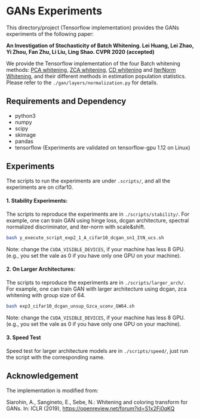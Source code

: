 # GANs Experiments
This directory/project (Tensorflow implementation) provides the GANs experiments of the following paper:

**An Investigation of Stochasticity of Batch Whitening. Lei Huang, Lei Zhao, Yi Zhou, Fan Zhu, Li Liu, Ling Shao. CVPR 2020 (accepted)** 


We provide the Tensorflow implementation of the four Batch whitening methods: 
[PCA whitening](https://github.com/princeton-vl/DecorrelatedBN), 
[ZCA whitening](https://github.com/princeton-vl/DecorrelatedBN), 
[CD whitening](https://github.com/AliaksandrSiarohin/wc-gan) 
and [IterNorm Whitening](https://github.com/huangleiBuaa/IterNorm), 
and their different methods in estimation population statistics. 
Please refer to the `./gan/layers/normalization.py` for details. 


## Requirements and Dependency
* python3
* numpy
* scipy
* skimage
* pandas
* tensorflow (Experiments are validated on tensorflow-gpu 1.12 on Linux)

## Experiments
 The scripts to run the experiments are under `.scripts/`, and all the experiments are on cifar10.
 #### 1.  Stability Experiments:
 The scripts to reproduce the experiments are in `./scripts/stability/`. 
 For example, one can train GAN using hinge loss, 
 dcgan architecture, 
 spectral normalized discriminator, 
 and iter-norm with scale&shift. 
 ```Bash
bash y_execute_script_exp2_1_A_cifar10_dcgan_sn1_ItN_ucs.sh
 ```
 
 Note:  change the `CUDA_VISIBLE_DEVICES`, if your machine has less 8 GPU. (e.g., you set the vale as 0 if you have only one GPU on your machine).

 #### 2.  On Larger Architectures:
   The scripts to reproduce the experiments are in `./scripts/larger_arch/`.
   For example, one can train GAN with larger architecture using 
    dcgan, 
    zca whitening with group size of 64. 
 ```Bash
bash exp3_cifar10_dcgan_unsup_Gzca_uconv_GW64.sh
 ```
 
 Note:  change the `CUDA_VISIBLE_DEVICES`, if your machine has less 8 GPU. (e.g., you set the vale as 0 if you have only one GPU on your machine).

 #### 3.  Speed Test
   Speed test for larger architecture models are in `./scripts/speed/`,
   just run the script with the corresponding name.



## Acknowledgement
The implementation is modified from:

Siarohin, A., Sangineto, E., Sebe, N.: Whitening and coloring transform for GANs.
In: ICLR (2019), https://openreview.net/forum?id=S1x2Fj0qKQ

